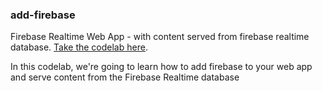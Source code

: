 ### add-firebase

Firebase Realtime Web App - with content served from firebase realtime database. [Take the codelab here](https://pwafire.org/developer/codelabs/firebase-realtime-database-for-web/).

In this codelab, we're going to learn how to add firebase to your web app and serve content from the Firebase Realtime database

